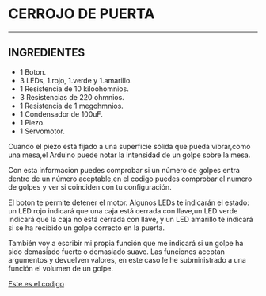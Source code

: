 # CERROJO DE PUERTA

---
INGREDIENTES
---
- 1 Boton.
- 3 LEDs, 1.rojo, 1.verde y 1.amarillo.
- 1 Resistencia de 10 kiloohomnios.
- 3 Resistencias de 220 ohmnios.
- 1 Resistencia de 1 megohmnios.
- 1 Condensador de 100uF.
- 1 Piezo.
- 1 Servomotor.


Cuando el piezo está fijado a una superficie sólida que pueda vibrar,como una mesa,el Arduino puede notar la intensidad de un golpe sobre la mesa.

Con esta informacion puedes comprobar si un número de golpes entra dentro de un número aceptable,en el codigo puedes comprobar el numero de golpes y ver si coinciden con tu configuración.

El boton te permite detener el motor. Algunos LEDs te indicarán el estado: un LED rojo indicará que una caja está cerrada con llave,un LED verde indicará que la caja no está cerrada con llave, y un LED amarillo te indicará si se ha recibido un golpe correcto en la puerta.

También voy a escribir mi propia función que me indicará si un golpe ha sido demasiado fuerte o demasiado suave.
Las funciones aceptan argumentos y devuelven valores, en este caso le he subministrado a una función el volumen de un golpe.

















[Este es el codigo](https://github.com/ANGEY33/Arduino/blob/main/cerrojo_de_puerta.ino)
